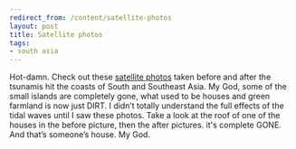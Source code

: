```yaml
---
redirect_from: /content/satellite-photos
layout: post
title: Satellite photos
tags:
- south asia
---
```

Hot-damn. Check out these [satellite photos](http://homepage.mac.com/demark/tsunami/1.html) taken before and after the tsunamis hit the coasts of South and Southeast Asia. My God, some of the small islands are completely gone, what used to be houses and green farmland is now just DIRT. I didn’t totally understand the full effects of the tidal waves until I saw these photos. Take a look at the roof of one of the houses in the before picture, then the after pictures. it's complete GONE. And that’s someone’s house. My God.
